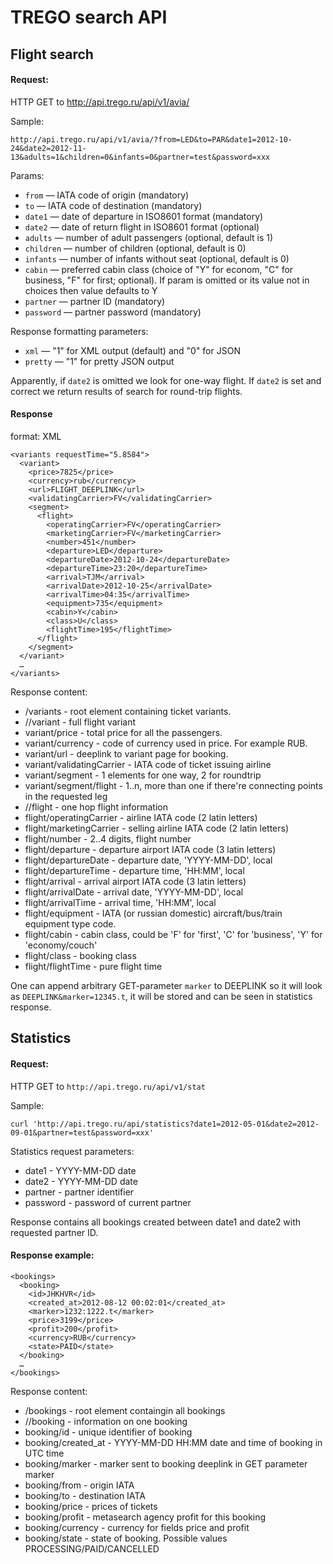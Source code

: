 # TREGO search API

## Flight search

#### Request:
HTTP GET to http://api.trego.ru/api/v1/avia/

Sample:
```
http://api.trego.ru/api/v1/avia/?from=LED&to=PAR&date1=2012-10-24&date2=2012-11-13&adults=1&children=0&infants=0&partner=test&password=xxx
```

Params:

 * `from` — IATA code of origin (mandatory)
 * `to` — IATA code of destination (mandatory)
 * `date1` — date of departure in ISO8601 format (mandatory)
 * `date2` — date of return flight in ISO8601 format (optional)
 * `adults` — number of adult passengers (optional, default is 1)
 * `children` — number of children (optional, default is 0)
 * `infants` — number of infants without seat (optional, default is 0)
 * `cabin` — preferred cabin class (choice of "Y" for econom, "C" for business, "F" for first; optional). If param is omitted or its value not in choices then  value defaults to Y
 * `partner` — partner ID (mandatory)
 * `password` — partner password (mandatory)

Response formatting parameters:

 * `xml` — "1" for XML output (default) and "0" for JSON
 * `pretty` — "1" for pretty JSON output

Apparently, if `date2` is omitted we look for one-way flight. If `date2` is set and correct we return results of search for round-trip flights.

#### Response 
format: XML

```
<variants requestTime="5.8584">
  <variant>
    <price>7825</price>
    <currency>rub</currency>
    <url>FLIGHT_DEEPLINK</url>
    <validatingCarrier>FV</validatingCarrier>
    <segment>
      <flight>
        <operatingCarrier>FV</operatingCarrier>
        <marketingCarrier>FV</marketingCarrier>
        <number>451</number>
        <departure>LED</departure>
        <departureDate>2012-10-24</departureDate>
        <departureTime>23:20</departureTime>
        <arrival>TJM</arrival>
        <arrivalDate>2012-10-25</arrivalDate>
        <arrivalTime>04:35</arrivalTime>
        <equipment>735</equipment>
        <cabin>Y</cabin>
        <class>U</class>
        <flightTime>195</flightTime>
      </flight>
    </segment>
  </variant>
  …
</variants>
```

Response content:

 *  /variants - root element containing ticket variants.
 *  //variant - full flight variant
 *  variant/price - total price for all the passengers.
 *  variant/currency - code of currency used in price. For example RUB.
 *  variant/url - deeplink to variant page for booking.
 *  variant/validatingCarrier - IATA code of ticket issuing airline
 *  variant/segment - 1 elements for one way, 2 for roundtrip
 *  variant/segment/flight - 1..n, more than one if there're connecting points in the requested leg
 *  //flight - one hop flight information
 *  flight/operatingCarrier - airline IATA code (2 latin letters)
 *  flight/marketingCarrier - selling airline IATA code (2 latin letters)
 *  flight/number - 2..4 digits, flight number
 *  flight/departure - departure airport IATA code (3 latin letters)
 *  flight/departureDate - departure date, 'YYYY-MM-DD', local
 *  flight/departureTime - departure time, 'HH:MM', local
 *  flight/arrival - arrival airport IATA code (3 latin letters)
 *  flight/arrivalDate - arrival date, 'YYYY-MM-DD', local
 *  flight/arrivalTime - arrival time, 'HH:MM', local
 *  flight/equipment - IATA (or russian domestic) aircraft/bus/train equipment type code.
 *  flight/cabin - cabin class, could be 'F' for 'first', 'C' for 'business', 'Y' for 'economy/couch'
 *  flight/class - booking class
 *  flight/flightTime - pure flight time

One can append arbitrary GET-parameter `marker` to DEEPLINK so it will look as `DEEPLINK&marker=12345.t`, it will be stored and can be seen in statistics response.


## Statistics

#### Request:

HTTP GET to `http://api.trego.ru/api/v1/stat`

Sample:
```
curl 'http://api.trego.ru/api/statistics?date1=2012-05-01&date2=2012-09-01&partner=test&password=xxx'
```

Statistics request parameters:

 *  date1 - YYYY-MM-DD date
 *  date2 - YYYY-MM-DD date
 *  partner - partner identifier
 *  password - password of current partner

Response contains all bookings created between date1 and date2 with requested partner ID.

#### Response example:

```
<bookings>
  <booking>
    <id>JHKHVR</id>
    <created_at>2012-08-12 00:02:01</created_at>
    <marker>1232:1222.t</marker>
    <price>3199</price>
    <profit>200</profit>
    <currency>RUB</currency>
    <state>PAID</state>
  </booking>
  …
</bookings>
```

Response content:

 *  /bookings - root element containgin all bookings
 *  //booking - information on one booking
 *  booking/id - unique identifier of booking
 *  booking/created_at - YYYY-MM-DD HH:MM date and time of booking in UTC time
 *  booking/marker - marker sent to booking deeplink in GET parameter marker
 *  booking/from - origin IATA
 *  booking/to - destination IATA
 *  booking/price - prices of tickets
 *  booking/profit - metasearch agency profit for this booking
 *  booking/currency - currency for fields price and profit
 *  booking/state - state of booking. Possible values PROCESSING/PAID/CANCELLED
